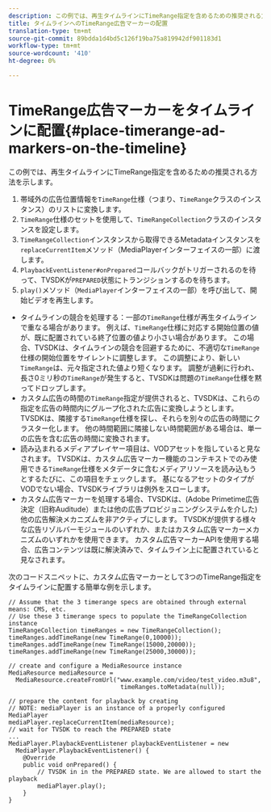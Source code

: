```yaml
---
description: この例では、再生タイムラインにTimeRange指定を含めるための推奨される方法を示します。
title: タイムラインへのTimeRange広告マーカーの配置
translation-type: tm+mt
source-git-commit: 89bdda1d4bd5c126f19ba75a819942df901183d1
workflow-type: tm+mt
source-wordcount: '410'
ht-degree: 0%

---
```



# TimeRange広告マーカーをタイムラインに配置{#place-timerange-ad-markers-on-the-timeline}

この例では、再生タイムラインにTimeRange指定を含めるための推奨される方法を示します。

1. 帯域外の広告位置情報を`TimeRange`仕様（つまり、`TimeRange`クラスのインスタンス）のリストに変換します。
1. `TimeRange`仕様のセットを使用して、`TimeRangeCollection`クラスのインスタンスを設定します。
1. `TimeRangeCollection`インスタンスから取得できるMetadataインスタンスを`replaceCurrentItem`メソッド（MediaPlayerインターフェイスの一部）に渡します。
1. `PlaybackEventListener#onPrepared`コールバックがトリガーされるのを待って、TVSDKが`PREPARED`状態にトランジションするのを待ちます。
1. `play()`メソッド（`MediaPlayer`インターフェイスの一部）を呼び出して、開始ビデオを再生します。

* タイムラインの競合を処理する：一部の`TimeRange`仕様が再生タイムラインで重なる場合があります。 例えば、`TimeRange`仕様に対応する開始位置の値が、既に配置されている終了位置の値より小さい場合があります。 この場合、TVSDKは、タイムラインの競合を回避するために、不適切な`TimeRange`仕様の開始位置をサイレントに調整します。 この調整により、新しい`TimeRange`は、元々指定された値より短くなります。 調整が過剰に行われ、長さ0ミリ秒の`TimeRange`が発生すると、TVSDKは問題の`TimeRange`仕様を黙ってドロップします。
* カスタム広告の時間の`TimeRange`指定が提供されると、TVSDKは、これらの指定を広告の時間内にグループ化された広告に変換しようとします。 TVSDKは、隣接する`TimeRange`仕様を探し、それらを別々の広告の時間にクラスター化します。 他の時間範囲に隣接しない時間範囲がある場合は、単一の広告を含む広告の時間に変換されます。
* 読み込まれるメディアプレイヤー項目は、VODアセットを指していると見なされます。 TVSDKは、カスタム広告マーカー機能のコンテキストでのみ使用できる`TimeRange`仕様をメタデータに含むメディアリソースを読み込もうとするたびに、この項目をチェックします。 基になるアセットのタイプがVODでない場合、TVSDKライブラリは例外をスローします。
* カスタム広告マーカーを処理する場合、TVSDKは、(Adobe Primetime広告決定（旧称Auditude）または他の広告プロビジョニングシステムを介した)他の広告解決メカニズムを非アクティブにします。 TVSDKが提供する様々な広告リゾルバーモジュールのいずれか、またはカスタム広告マーカーメカニズムのいずれかを使用できます。 カスタム広告マーカーAPIを使用する場合、広告コンテンツは既に解決済みで、タイムライン上に配置されていると見なされます。

次のコードスニペットに、カスタム広告マーカーとして3つのTimeRange指定をタイムラインに配置する簡単な例を示します。

```java>
// Assume that the 3 timerange specs are obtained through external means: CMS, etc. 
// Use these 3 timerange specs to populate the TimeRangeCollection instance 
TimeRangeCollection timeRanges = new TimeRangeCollection();  
timeRanges.addTimeRange(new TimeRange(0,10000)); 
timeRanges.addTimeRange(new TimeRange(15000,20000)); 
timeRanges.addTimeRange(new TimeRange(25000,30000)); 
 
// create and configure a MediaResource instance 
MediaResource mediaResource =  
  MediaResource.createFromUrl("www.example.com/video/test_video.m3u8",  
                               timeRanges.toMetadata(null)); 
 
// prepare the content for playback by creating 
// NOTE: mediaPlayer is an instance of a properly configured MediaPlayer  
mediaPlayer.replaceCurrentItem(mediaResource); 
// wait for TVSDK to reach the PREPARED state 
... 
MediaPlayer.PlaybackEventListener playbackEventListener = new 
  MediaPlayer.PlaybackEventListener() { 
    @Override 
    public void onPrepared() { 
        // TVSDK in in the PREPARED state. We are allowed to start the playback  
        mediaPlayer.play(); 
    } 
} 
```
